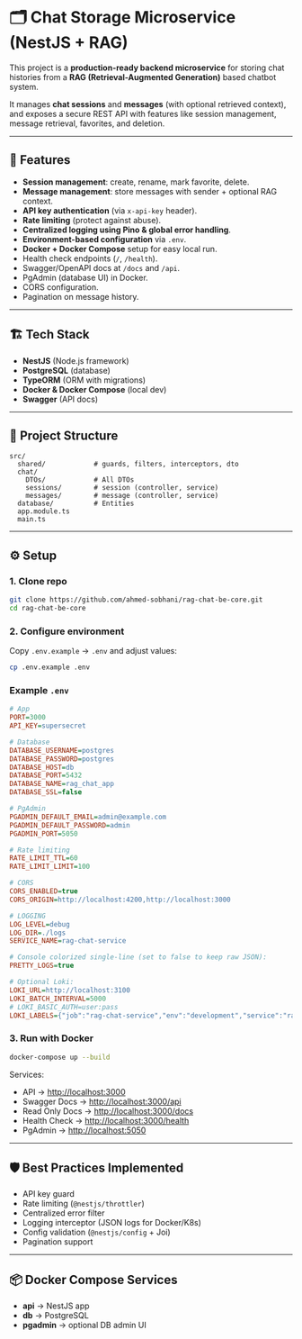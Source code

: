 # 🗂️ Chat Storage Microservice (NestJS + RAG)

This project is a **production-ready backend microservice** for storing chat histories from a **RAG (Retrieval-Augmented Generation)** based chatbot system.

It manages **chat sessions** and **messages** (with optional retrieved context), and exposes a secure REST API with features like session management, message retrieval, favorites, and deletion.


---

## 🚀 Features

* **Session management**: create, rename, mark favorite, delete.
* **Message management**: store messages with sender + optional RAG context.
* **API key authentication** (via `x-api-key` header).
* **Rate limiting** (protect against abuse).
* **Centralized logging using Pino & global error handling**.
* **Environment-based configuration** via `.env`.
* **Docker + Docker Compose** setup for easy local run.
* Health check endpoints (`/`, `/health`).
* Swagger/OpenAPI docs at `/docs` and `/api`.
* PgAdmin (database UI) in Docker.
* CORS configuration.
* Pagination on message history.

---

## 🏗️ Tech Stack

* **NestJS** (Node.js framework)
* **PostgreSQL** (database)
* **TypeORM** (ORM with migrations)
* **Docker & Docker Compose** (local dev)
* **Swagger** (API docs)

---

## 📂 Project Structure

```
src/
  shared/            # guards, filters, interceptors, dto
  chat/   
    DTOs/            # All DTOs          
    sessions/        # session (controller, service)
    messages/        # message (controller, service)
  database/          # Entities
  app.module.ts
  main.ts
```

---

## ⚙️ Setup

### 1. Clone repo

```bash
git clone https://github.com/ahmed-sobhani/rag-chat-be-core.git
cd rag-chat-be-core
```

### 2. Configure environment

Copy `.env.example` → `.env` and adjust values:

```bash
cp .env.example .env
```

### Example `.env`

```ini
# App
PORT=3000
API_KEY=supersecret

# Database
DATABASE_USERNAME=postgres
DATABASE_PASSWORD=postgres
DATABASE_HOST=db
DATABASE_PORT=5432
DATABASE_NAME=rag_chat_app
DATABASE_SSL=false

# PgAdmin
PGADMIN_DEFAULT_EMAIL=admin@example.com
PGADMIN_DEFAULT_PASSWORD=admin
PGADMIN_PORT=5050

# Rate limiting
RATE_LIMIT_TTL=60
RATE_LIMIT_LIMIT=100

# CORS
CORS_ENABLED=true
CORS_ORIGIN=http://localhost:4200,http://localhost:3000

# LOGGING
LOG_LEVEL=debug
LOG_DIR=./logs
SERVICE_NAME=rag-chat-service

# Console colorized single-line (set to false to keep raw JSON):
PRETTY_LOGS=true

# Optional Loki:
LOKI_URL=http://localhost:3100
LOKI_BATCH_INTERVAL=5000
# LOKI_BASIC_AUTH=user:pass
LOKI_LABELS={"job":"rag-chat-service","env":"development","service":"rag-chat-service"}
```

### 3. Run with Docker

```bash
docker-compose up --build
```

Services:

* API → [http://localhost:3000](http://localhost:3000)
* Swagger Docs → [http://localhost:3000/api](http://localhost:3000/api)
* Read Only Docs → [http://localhost:3000/docs](http://localhost:3000/docs)
* Health Check → [http://localhost:3000/health](http://localhost:3000/health)
* PgAdmin → [http://localhost:5050](http://localhost:5050)

---

## 🛡️ Best Practices Implemented

* API key guard
* Rate limiting (`@nestjs/throttler`)
* Centralized error filter
* Logging interceptor (JSON logs for Docker/K8s)
* Config validation (`@nestjs/config` + Joi)
* Pagination support

---

## 📦 Docker Compose Services

* **api** → NestJS app
* **db** → PostgreSQL
* **pgadmin** → optional DB admin UI
